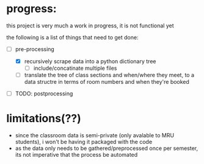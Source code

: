 # progress:
this project is very much a work in progress, it is not functional yet

the following is a list of things that need to get done:
- [ ] pre-processing
  - [x] recursively scrape data into a python dictionary tree
    - [ ] include/concatinate multiple files
  - [ ] translate the tree of class sections and when/where they meet, to a data structre in terms of room numbers and when they're booked
- [ ] TODO: postprocessing


# limitations(??)
- since the classroom data is semi-private (only avalable to MRU students), i won't be having it packaged with the code
- as the data only needs to be gathered/preprocessed once per semester, its not imperative that the process be automated

